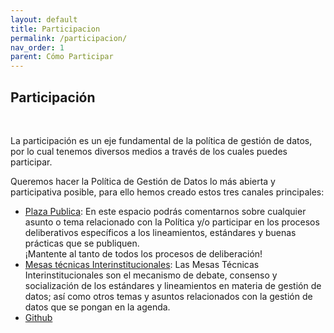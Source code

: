 ```yaml
---
layout: default
title: Participacion
permalink: /participacion/
nav_order: 1
parent: Cómo Participar
---
```


<div class="nonfooter text-justify">

<h2>Participación</h2>
<br>
<p>La participación es un eje fundamental de la política de gestión de datos, por lo cual tenemos diversos medios a través de los cuales puedes participar. </p>

<p>Queremos hacer la Política de Gestión de Datos lo más abierta y participativa posible, para ello hemos creado estos tres canales principales:</p>

<ul>
<li> <a href="https://gobcdmx.github.io/politicadedatos/plaza-publica/">Plaza Publica</a>: En este espacio podrás comentarnos sobre cualquier asunto o tema relacionado con  la Política y/o participar en los procesos deliberativos específicos a los lineamientos, estándares y buenas prácticas que se publiquen. <br> ¡Mantente al tanto de todos los procesos de deliberación!
</li>
<li><a href="https://gobcdmx.github.io/politicadedatos/mesa_tec/">Mesas técnicas Interinstitucionales</a>: Las Mesas Técnicas Interinstitucionales son el mecanismo de debate, consenso y socialización de los estándares y lineamientos en materia de gestión de datos; así como otros temas y asuntos relacionados con la gestión de datos que se pongan en la agenda.</li>
<li><a href="https://github.com/GobCDMX/politicadedatos">Github</a></li>
</ul>


</div>
